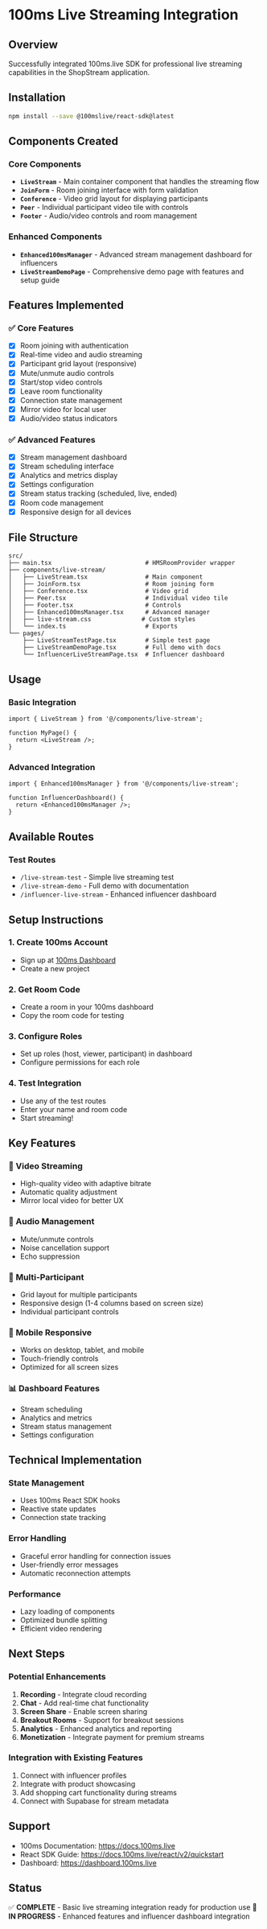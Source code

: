 # 100ms Live Streaming Integration

## Overview
Successfully integrated 100ms.live SDK for professional live streaming capabilities in the ShopStream application.

## Installation
```bash
npm install --save @100mslive/react-sdk@latest
```

## Components Created

### Core Components
- **`LiveStream`** - Main container component that handles the streaming flow
- **`JoinForm`** - Room joining interface with form validation
- **`Conference`** - Video grid layout for displaying participants
- **`Peer`** - Individual participant video tile with controls
- **`Footer`** - Audio/video controls and room management

### Enhanced Components
- **`Enhanced100msManager`** - Advanced stream management dashboard for influencers
- **`LiveStreamDemoPage`** - Comprehensive demo page with features and setup guide

## Features Implemented

### ✅ Core Features
- [x] Room joining with authentication
- [x] Real-time video and audio streaming
- [x] Participant grid layout (responsive)
- [x] Mute/unmute audio controls
- [x] Start/stop video controls
- [x] Leave room functionality
- [x] Connection state management
- [x] Mirror video for local user
- [x] Audio/video status indicators

### ✅ Advanced Features
- [x] Stream management dashboard
- [x] Stream scheduling interface
- [x] Analytics and metrics display
- [x] Settings configuration
- [x] Stream status tracking (scheduled, live, ended)
- [x] Room code management
- [x] Responsive design for all devices

## File Structure
```
src/
├── main.tsx                          # HMSRoomProvider wrapper
├── components/live-stream/
│   ├── LiveStream.tsx                # Main component
│   ├── JoinForm.tsx                  # Room joining form
│   ├── Conference.tsx                # Video grid
│   ├── Peer.tsx                      # Individual video tile
│   ├── Footer.tsx                    # Controls
│   ├── Enhanced100msManager.tsx      # Advanced manager
│   ├── live-stream.css              # Custom styles
│   └── index.ts                      # Exports
└── pages/
    ├── LiveStreamTestPage.tsx        # Simple test page
    ├── LiveStreamDemoPage.tsx        # Full demo with docs
    └── InfluencerLiveStreamPage.tsx  # Influencer dashboard
```

## Usage

### Basic Integration
```tsx
import { LiveStream } from '@/components/live-stream';

function MyPage() {
  return <LiveStream />;
}
```

### Advanced Integration
```tsx
import { Enhanced100msManager } from '@/components/live-stream';

function InfluencerDashboard() {
  return <Enhanced100msManager />;
}
```

## Available Routes

### Test Routes
- `/live-stream-test` - Simple live streaming test
- `/live-stream-demo` - Full demo with documentation
- `/influencer-live-stream` - Enhanced influencer dashboard

## Setup Instructions

### 1. Create 100ms Account
- Sign up at [100ms Dashboard](https://dashboard.100ms.live)
- Create a new project

### 2. Get Room Code
- Create a room in your 100ms dashboard
- Copy the room code for testing

### 3. Configure Roles
- Set up roles (host, viewer, participant) in dashboard
- Configure permissions for each role

### 4. Test Integration
- Use any of the test routes
- Enter your name and room code
- Start streaming!

## Key Features

### 🎥 Video Streaming
- High-quality video with adaptive bitrate
- Automatic quality adjustment
- Mirror local video for better UX

### 🎤 Audio Management
- Mute/unmute controls
- Noise cancellation support
- Echo suppression

### 👥 Multi-Participant
- Grid layout for multiple participants
- Responsive design (1-4 columns based on screen size)
- Individual participant controls

### 📱 Mobile Responsive
- Works on desktop, tablet, and mobile
- Touch-friendly controls
- Optimized for all screen sizes

### 📊 Dashboard Features
- Stream scheduling
- Analytics and metrics
- Stream status management
- Settings configuration

## Technical Implementation

### State Management
- Uses 100ms React SDK hooks
- Reactive state updates
- Connection state tracking

### Error Handling
- Graceful error handling for connection issues
- User-friendly error messages
- Automatic reconnection attempts

### Performance
- Lazy loading of components
- Optimized bundle splitting
- Efficient video rendering

## Next Steps

### Potential Enhancements
1. **Recording** - Integrate cloud recording
2. **Chat** - Add real-time chat functionality
3. **Screen Share** - Enable screen sharing
4. **Breakout Rooms** - Support for breakout sessions
5. **Analytics** - Enhanced analytics and reporting
6. **Monetization** - Integrate payment for premium streams

### Integration with Existing Features
1. Connect with influencer profiles
2. Integrate with product showcasing
3. Add shopping cart functionality during streams
4. Connect with Supabase for stream metadata

## Support
- 100ms Documentation: https://docs.100ms.live
- React SDK Guide: https://docs.100ms.live/react/v2/quickstart
- Dashboard: https://dashboard.100ms.live

## Status
✅ **COMPLETE** - Basic live streaming integration ready for production use
🔄 **IN PROGRESS** - Enhanced features and influencer dashboard integration
